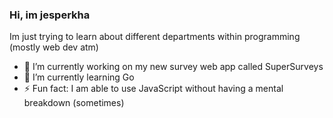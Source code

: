 ### Hi, im jesperkha

Im just trying to learn about different departments within programming (mostly web dev atm)

- 🔭 I’m currently working on my new survey web app called SuperSurveys
- 🌱 I’m currently learning Go
- ⚡ Fun fact: I am able to use JavaScript without having a mental breakdown (sometimes)
